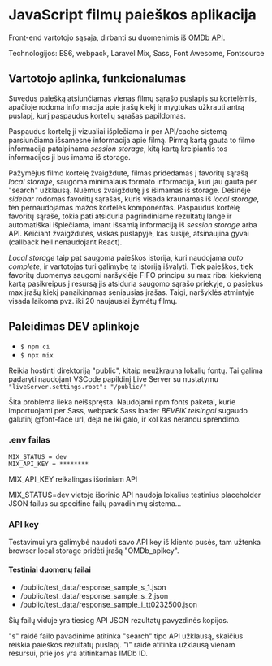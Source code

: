 # JavaScript filmų paieškos aplikacija

Front-end vartotojo sąsaja, dirbanti su duomenimis iš [OMDb API](https://www.omdbapi.com/).

Technologijos: ES6, webpack, Laravel Mix, Sass, Font Awesome, Fontsource

## Vartotojo aplinka, funkcionalumas

Suvedus paiešką atsiunčiamas vienas filmų sąrašo puslapis su kortelėmis, apačioje rodoma informacija apie įrašų kiekį ir mygtukas užkrauti antrą puslapį, kurį paspaudus kortelių sąrašas papildomas.

Paspaudus kortelę ji vizualiai išplečiama ir per API/cache sistemą parsiunčiama išsamesnė informacija apie filmą. Pirmą kartą gauta to filmo informacija patalpinama _session storage_, kitą kartą kreipiantis tos informacijos ji bus imama iš storage.

Pažymėjus filmo kortelę žvaigždute, filmas pridedamas į favoritų sąrašą _local storage_, saugoma minimalaus formato informacija, kuri jau gauta per "search" užklausą. Nuėmus žvaigždutę jis išimamas iš storage. Dešinėje _sidebar_ rodomas favoritų sąrašas, kuris visada kraunamas iš _local storage_, ten pernaudojamas mažos kortelės komponentas. Paspaudus kortelę favoritų sąraše, tokia pati atsiduria pagrindiniame rezultatų lange ir automatiškai išplečiama, imant išsamią informaciją iš _session storage_ arba API. Keičiant žvaigždutes, viskas puslapyje, kas susiję, atsinaujina gyvai (callback hell nenaudojant React).

_Local storage_ taip pat saugoma paieškos istorija, kuri naudojama _auto complete_, ir vartotojas turi galimybę tą istoriją išvalyti. Tiek paieškos, tiek favoritų duomenys saugomi naršyklėje FIFO principu su max riba: kiekvieną kartą pasikreipus į resursą jis atsiduria saugomo sąrašo priekyje, o pasiekus max įrašų kiekį panaikinamas seniausias įrašas. Taigi, naršyklės atmintyje visada laikoma pvz. iki 20 naujausiai žymėtų filmų.

## Paleidimas DEV aplinkoje

- `$ npm ci`
- `$ npx mix`

Reikia hostinti direktoriją "public", kitaip neužkrauna lokalių fontų. Tai galima padaryti naudojant VSCode papildinį Live Server su nustatymu `"liveServer.settings.root": "/public/"`

Šita problema lieka neišspręsta. Naudojami npm fonts paketai, kurie importuojami per Sass, webpack Sass loader _BEVEIK teisingai_ sugaudo galutinį @font-face url, deja ne iki galo, ir kol kas nerandu sprendimo.

### .env failas

```
MIX_STATUS = dev
MIX_API_KEY = ********
```

MIX_API_KEY reikalingas išoriniam API

MIX_STATUS=dev vietoje išorinio API naudoja lokalius testinius placeholder JSON failus su specifine failų pavadinimų sistema...

### API key

Testavimui yra galimybė naudoti savo API key iš kliento pusės, tam užtenka browser local storage pridėti įrašą "OMDb_apikey".

#### Testiniai duomenų failai

- /public/test_data/response_sample_s_1.json
- /public/test_data/response_sample_s_2.json
- /public/test_data/response_sample_i_tt0232500.json

Šių failų viduje yra tiesiog API JSON rezultatų pavyzdinės kopijos.

"s" raidė failo pavadinime atitinka "search" tipo API užklausą, skaičius reiškia paieškos rezultatų puslapį. "i" raidė atitinka užklausą vienam resursui, prie jos yra atitinkamas IMDb ID.
